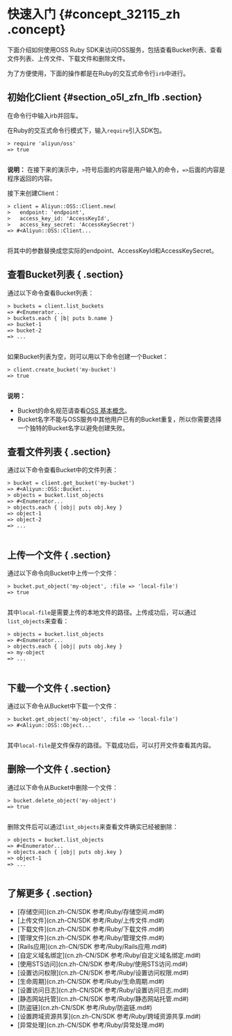 # 快速入门 {#concept_32115_zh .concept}

下面介绍如何使用OSS Ruby SDK来访问OSS服务，包括查看Bucket列表、查看文件列表、上传文件、下载文件和删除文件。

为了方便使用，下面的操作都是在Ruby的交互式命令行`irb`中进行。

## 初始化Client {#section_o5l_zfn_lfb .section}

在命令行中输入irb并回车。

在Ruby的交互式命令行模式下，输入`require`引入SDK包。

```language-ruby
> require 'aliyun/oss'
=> true
			
```

**说明：** 在接下来的演示中，`>`符号后面的内容是用户输入的命令，`=>`后面的内容是程序返回的内容。

接下来创建Client：

```language-ruby
> client = Aliyun::OSS::Client.new(
>   endpoint: 'endpoint',
>   access_key_id: 'AccessKeyId',
>   access_key_secret: 'AccessKeySecret')
=> #<Aliyun::OSS::Client...
			
```

将其中的参数替换成您实际的endpoint、AccessKeyId和AccessKeySecret。

## 查看Bucket列表 { .section}

通过以下命令查看Bucket列表：

```language-ruby
> buckets = client.list_buckets
=> #<Enumerator...
> buckets.each { |b| puts b.name }
=> bucket-1
=> bucket-2
=> ...
			
```

如果Bucket列表为空，则可以用以下命令创建一个Bucket：

```language-ruby
> client.create_bucket('my-bucket')
=> true
			
```

**说明：** 

-   Bucket的命名规范请查看[OSS 基本概念](../../../../cn.zh-CN/开发指南/基本概念介绍.md#)。
-   Bucket名字不能与OSS服务中其他用户已有的Bucket重复，所以你需要选择一个独特的Bucket名字以避免创建失败。

## 查看文件列表 { .section}

通过以下命令查看Bucket中的文件列表：

```language-ruby
> bucket = client.get_bucket('my-bucket')
=> #<Aliyun::OSS::Bucket...
> objects = bucket.list_objects
=> #<Enumerator...
> objects.each { |obj| puts obj.key }
=> object-1
=> object-2
=> ...
			
```

## 上传一个文件 { .section}

通过以下命令向Bucket中上传一个文件：

```language-ruby
> bucket.put_object('my-object', :file => 'local-file')
=> true
			
```

其中`local-file`是需要上传的本地文件的路径。上传成功后，可以通过`list_objects`来查看：

```language-ruby
> objects = bucket.list_objects
=> #<Enumerator...
> objects.each { |obj| puts obj.key }
=> my-object
=> ...
			
```

## 下载一个文件 { .section}

通过以下命令从Bucket中下载一个文件：

```language-ruby
> bucket.get_object('my-object', :file => 'local-file')
=> #<Aliyun::OSS::Object...
			
```

其中`local-file`是文件保存的路径。下载成功后，可以打开文件查看其内容。

## 删除一个文件 { .section}

通过以下命令从Bucket中删除一个文件：

```language-ruby
> bucket.delete_object('my-object')
=> true
			
```

删除文件后可以通过`list_objects`来查看文件确实已经被删除：

```language-ruby
> objects = bucket.list_objects
=> #<Enumerator...
> objects.each { |obj| puts obj.key }
=> object-1
=> ...
			
```

## 了解更多 { .section}

-   [存储空间](cn.zh-CN/SDK 参考/Ruby/存储空间.md#)
-   [上传文件](cn.zh-CN/SDK 参考/Ruby/上传文件.md#)
-   [下载文件](cn.zh-CN/SDK 参考/Ruby/下载文件.md#)
-   [管理文件](cn.zh-CN/SDK 参考/Ruby/管理文件.md#)
-   [Rails应用](cn.zh-CN/SDK 参考/Ruby/Rails应用.md#)
-   [自定义域名绑定](cn.zh-CN/SDK 参考/Ruby/自定义域名绑定.md#)
-   [使用STS访问](cn.zh-CN/SDK 参考/Ruby/使用STS访问.md#)
-   [设置访问权限](cn.zh-CN/SDK 参考/Ruby/设置访问权限.md#)
-   [生命周期](cn.zh-CN/SDK 参考/Ruby/生命周期.md#)
-   [设置访问日志](cn.zh-CN/SDK 参考/Ruby/设置访问日志.md#)
-   [静态网站托管](cn.zh-CN/SDK 参考/Ruby/静态网站托管.md#)
-   [防盗链](cn.zh-CN/SDK 参考/Ruby/防盗链.md#)
-   [设置跨域资源共享](cn.zh-CN/SDK 参考/Ruby/跨域资源共享.md#)
-   [异常处理](cn.zh-CN/SDK 参考/Ruby/异常处理.md#)

